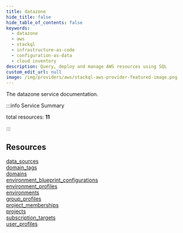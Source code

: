 ```yaml
---
title: datazone
hide_title: false
hide_table_of_contents: false
keywords:
  - datazone
  - aws
  - stackql
  - infrastructure-as-code
  - configuration-as-data
  - cloud inventory
description: Query, deploy and manage AWS resources using SQL
custom_edit_url: null
image: /img/providers/aws/stackql-aws-provider-featured-image.png
---
```


The datazone service documentation.

:::info Service Summary

<div class="row">
<div class="providerDocColumn">
<span>total resources:&nbsp;<b>11</b></span><br />
</div>
</div>

:::

## Resources
<div class="row">
<div class="providerDocColumn">
<a href="/providers/aws/datazone/data_sources/">data_sources</a><br />
<a href="/providers/aws/datazone/domain_tags/">domain_tags</a><br />
<a href="/providers/aws/datazone/domains/">domains</a><br />
<a href="/providers/aws/datazone/environment_blueprint_configurations/">environment_blueprint_configurations</a><br />
<a href="/providers/aws/datazone/environment_profiles/">environment_profiles</a><br />
<a href="/providers/aws/datazone/environments/">environments</a>
</div>
<div class="providerDocColumn">
<a href="/providers/aws/datazone/group_profiles/">group_profiles</a><br />
<a href="/providers/aws/datazone/project_memberships/">project_memberships</a><br />
<a href="/providers/aws/datazone/projects/">projects</a><br />
<a href="/providers/aws/datazone/subscription_targets/">subscription_targets</a><br />
<a href="/providers/aws/datazone/user_profiles/">user_profiles</a>
</div>
</div>